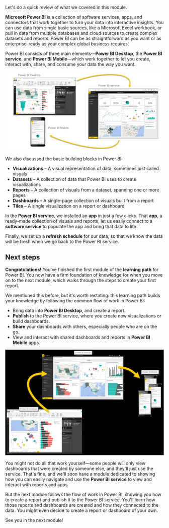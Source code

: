 Let's do a quick review of what we covered in this module.

**Microsoft Power BI** is a collection of software services, apps, and connectors that work together to turn your data into interactive insights. You can use data from single basic sources, like a Microsoft Excel workbook, or pull in data from multiple databases and cloud sources to create complex datasets and reports. Power BI can be as straightforward as you want or as enterprise-ready as your complex global business requires.

Power BI consists of three main elements—**Power BI Desktop**, the **Power BI service**, and **Power BI Mobile**—which work together to let you create, interact with, share, and consume your data the way you want.

![Image of the Power B I cycle of use from Power B I Desktop to Power B I service to Power B I Mobile.](../media/pbi-intro_02.png)

We also discussed the basic building blocks in Power BI:

* **Visualizations** – A visual representation of data, sometimes just called visuals
* **Datasets** – A collection of data that Power BI uses to create visualizations
* **Reports** – A collection of visuals from a dataset, spanning one or more pages
* **Dashboards** – A single-page collection of visuals built from a report
* **Tiles** – A single visualization on a report or dashboard

In the **Power BI service**, we installed an **app** in just a few clicks. That **app**, a ready-made collection of visuals and reports, let us easily connect to a **software service** to populate the app and bring that data to life.

Finally, we set up a **refresh schedule** for our data, so that we know the data will be fresh when we go back to the Power BI service.

## Next steps

**Congratulations!** You've finished the first module of the **learning path** for Power BI. You now have a firm foundation of knowledge for when you move on to the next module, which walks through the steps to create your first report.

We mentioned this before, but it's worth restating: this learning path builds your knowledge by following the common flow of work in Power BI:

* Bring data into **Power BI Desktop**, and create a report.
* **Publish** to the Power BI service, where you create new visualizations or build dashboards.
* **Share** your dashboards with others, especially people who are on the go.
* View and interact with shared dashboards and reports in **Power BI Mobile** apps.

![Another image of the Power B I cycle of use from Power B I Desktop to Power B I service to Power B I Mobile.](../media/pbi-using_01.png)

You might not do all that work yourself—some people will only view dashboards that were created by someone else, and they'll just use the service. That's fine, and we'll soon have a module dedicated to showing how you can easily navigate and use the **Power BI service** to view and interact with reports and apps.

But the next module follows the flow of work in Power BI, showing you how to create a report and publish it to the Power BI service. You'll learn how those reports and dashboards are created and how they connected to the data. You might even decide to create a report or dashboard of your own.

See you in the next module!
